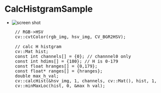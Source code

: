 CalcHistgramSample
========

* ![screen shot](http://farm8.staticflickr.com/7384/12946906224_a22170efd4_n.jpg)

<pre>
	// RGB->HSV
	cv::cvtColor(rgb_img, hsv_img, CV_BGR2HSV);

	// calc H histgram
	cv::Mat hist;
	const int channels[] = {0}; // channnel0 only
	const int hdims[] = {180}; // H is 0-179
	const float hranges[] = {0,179};
	const float* ranges[] = {hranges};
	double max_h_val;
	cv::calcHist(&hsv_img, 1, channels, cv::Mat(), hist, 1, hdims, ranges);
	cv::minMaxLoc(hist, 0, &max_h_val);
</pre>
